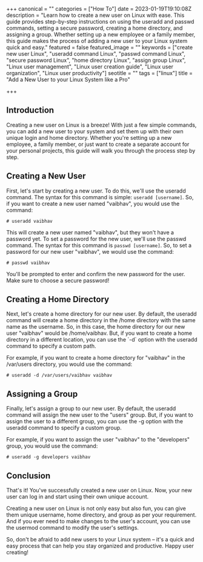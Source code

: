 +++
canonical = ""
categories = ["How To"]
date = 2023-01-19T19:10:08Z
description = "Learn how to create a new user on Linux with ease. This guide provides step-by-step instructions on using the useradd and passwd commands, setting a secure password, creating a home directory, and assigning a group. Whether setting up a new employee or a family member, this guide makes the process of adding a new user to your Linux system quick and easy."
featured = false
featured_image = ""
keywords = ["create new user Linux", "useradd command Linux", "passwd command Linux", "secure password Linux", "home directory Linux", "assign group Linux", "Linux user management", "Linux user creation guide", "Linux user organization", "Linux user productivity"]
seotitle = ""
tags = ["linux"]
title = "Add a New User to your Linux System like a Pro"

+++
## Introduction

Creating a new user on Linux is a breeze! With just a few simple commands, you can add a new user to your system and set them up with their own unique login and home directory. Whether you're setting up a new employee, a family member, or just want to create a separate account for your personal projects, this guide will walk you through the process step by step.

## Creating a New User

First, let's start by creating a new user. To do this, we'll use the useradd command. The syntax for this command is simple: `useradd [username]`. So, if you want to create a new user named "vaibhav", you would use the command:

 `# useradd vaibhav`

This will create a new user named "vaibhav", but they won't have a password yet. To set a password for the new user, we'll use the passwd command. The syntax for this command is `passwd [username]`. So, to set a password for our new user "vaibhav", we would use the command:

`# passwd vaibhav`

You'll be prompted to enter and confirm the new password for the user. Make sure to choose a secure password!

## Creating a Home Directory

Next, let's create a home directory for our new user. By default, the useradd command will create a home directory in the /home directory with the same name as the username. So, in this case, the home directory for our new user "vaibhav" would be /home/vaibhav. But, if you want to create a home directory in a different location, you can use the \`-d\` option with the useradd command to specify a custom path.

For example, if you want to create a home directory for "vaibhav" in the /var/users directory, you would use the command:

`# useradd -d /var/users/vaibhav vaibhav`

## Assigning a Group

Finally, let's assign a group to our new user. By default, the useradd command will assign the new user to the "users" group. But, if you want to assign the user to a different group, you can use the -g option with the useradd command to specify a custom group.

For example, if you want to assign the user "vaibhav" to the "developers" group, you would use the command:

`# useradd -g developers vaibhav`

## Conclusion

That's it! You've successfully created a new user on Linux. Now, your new user can log in and start using their own unique account.

Creating a new user on Linux is not only easy but also fun, you can give them unique username, home directory, and group as per your requirement. And if you ever need to make changes to the user's account, you can use the usermod command to modify the user's settings.

So, don't be afraid to add new users to your Linux system – it's a quick and easy process that can help you stay organized and productive. Happy user creating!
